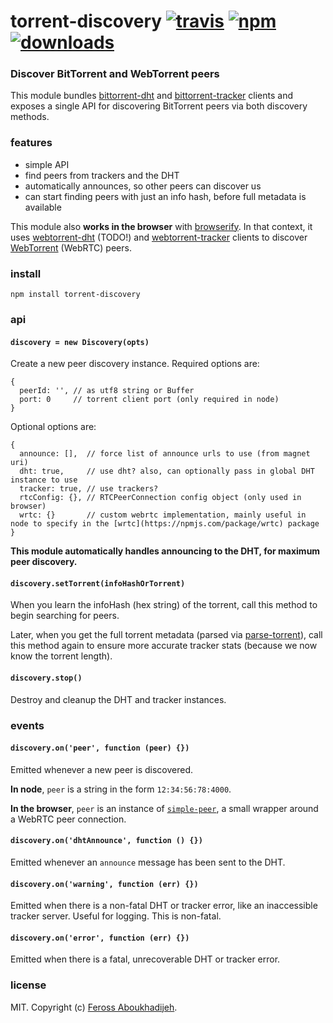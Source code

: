 # torrent-discovery [![travis][travis-image]][travis-url] [![npm][npm-image]][npm-url] [![downloads][downloads-image]][downloads-url]

[travis-image]: https://img.shields.io/travis/feross/torrent-discovery.svg?style=flat
[travis-url]: https://travis-ci.org/feross/torrent-discovery
[npm-image]: https://img.shields.io/npm/v/torrent-discovery.svg?style=flat
[npm-url]: https://npmjs.org/package/torrent-discovery
[downloads-image]: https://img.shields.io/npm/dm/torrent-discovery.svg?style=flat
[downloads-url]: https://npmjs.org/package/torrent-discovery

### Discover BitTorrent and WebTorrent peers

This module bundles [bittorrent-dht](https://github.com/feross/bittorrent-dht) and
[bittorrent-tracker](https://github.com/feross/bittorrent-tracker) clients and exposes a
single API for discovering BitTorrent peers via both discovery methods.

### features

- simple API
- find peers from trackers and the DHT
- automatically announces, so other peers can discover us
- can start finding peers with just an info hash, before full metadata is available

This module also **works in the browser** with [browserify](http://browserify.org). In
that context, it uses [webtorrent-dht](https://github.com/feross/webtorrent-dht) (TODO!) and
[webtorrent-tracker](https://github.com/feross/webtorrent-tracker) clients to discover
[WebTorrent](http://webtorrent.io) (WebRTC) peers.

### install

```
npm install torrent-discovery
```

### api

#### `discovery = new Discovery(opts)`

Create a new peer discovery instance. Required options are:

```
{
  peerId: '', // as utf8 string or Buffer
  port: 0     // torrent client port (only required in node)
}
```

Optional options are:

```
{
  announce: [],  // force list of announce urls to use (from magnet uri)
  dht: true,     // use dht? also, can optionally pass in global DHT instance to use
  tracker: true, // use trackers?
  rtcConfig: {}, // RTCPeerConnection config object (only used in browser)
  wrtc: {}       // custom webrtc implementation, mainly useful in node to specify in the [wrtc](https://npmjs.com/package/wrtc) package
}
```

**This module automatically handles announcing to the DHT, for maximum peer discovery.**

#### `discovery.setTorrent(infoHashOrTorrent)`

When you learn the infoHash (hex string) of the torrent, call this method to begin
searching for peers.

Later, when you get the full torrent metadata (parsed via [parse-torrent](https://github.com/feross/parse-torrent)), call this method again to ensure more accurate tracker stats
(because we now know the torrent length).

#### `discovery.stop()`

Destroy and cleanup the DHT and tracker instances.

### events

#### `discovery.on('peer', function (peer) {})`

Emitted whenever a new peer is discovered.

**In node**, `peer` is a string in the form `12:34:56:78:4000`.

**In the browser**, `peer` is an instance of
[`simple-peer`](https://github.com/feross/simple-peer), a small wrapper around a WebRTC
peer connection.

#### `discovery.on('dhtAnnounce', function () {})`

Emitted whenever an `announce` message has been sent to the DHT.

#### `discovery.on('warning', function (err) {})`

Emitted when there is a non-fatal DHT or tracker error, like an inaccessible tracker
server. Useful for logging. This is non-fatal.

#### `discovery.on('error', function (err) {})`

Emitted when there is a fatal, unrecoverable DHT or tracker error.

### license

MIT. Copyright (c) [Feross Aboukhadijeh](http://feross.org).

